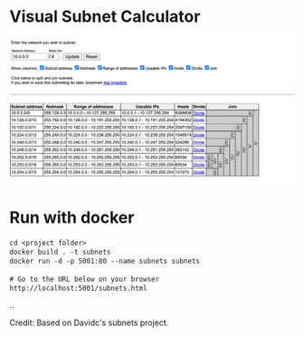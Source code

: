 # Visual Subnet Calculator


![Subnet Visualizer](./img/visualsubnetcalc.jpg)

# Run with docker

```
cd <project folder>
docker build . -t subnets
docker run -d -p 5001:80 --name subnets subnets

# Go to the URL below on your browser 
http://localhost:5001/subnets.html
```



..

Credit: Based on Davidc's subnets project. 